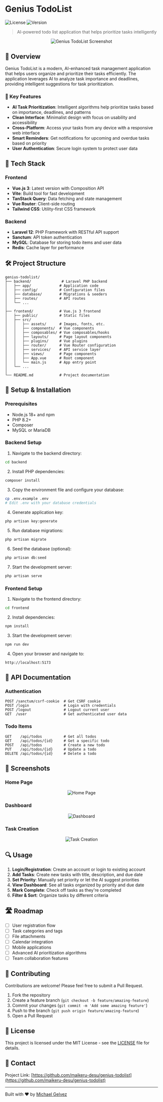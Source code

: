 # Genius TodoList

![License](https://img.shields.io/badge/license-MIT-blue.svg) ![Version](https://img.shields.io/badge/version-1.0.0-green.svg)

> AI-powered todo list application that helps prioritize tasks intelligently

<p align="center">
  <img src="https://via.placeholder.com/800x400?text=Genius+TodoList+Screenshot" alt="Genius TodoList Screenshot" />
</p>

## 📝 Overview

Genius TodoList is a modern, AI-enhanced task management application that helps users organize and prioritize their tasks efficiently. The application leverages AI to analyze task importance and deadlines, providing intelligent suggestions for task prioritization.

### 🎯 Key Features

- **AI Task Prioritization**: Intelligent algorithms help prioritize tasks based on importance, deadlines, and patterns
- **Clean Interface**: Minimalist design with focus on usability and accessibility
- **Cross-Platform**: Access your tasks from any device with a responsive web interface
- **Smart Reminders**: Get notifications for upcoming and overdue tasks based on priority
- **User Authentication**: Secure login system to protect user data

## 🚀 Tech Stack

### Frontend
- **Vue.js 3**: Latest version with Composition API
- **Vite**: Build tool for fast development
- **TanStack Query**: Data fetching and state management
- **Vue Router**: Client-side routing
- **Tailwind CSS**: Utility-first CSS framework

### Backend
- **Laravel 12**: PHP Framework with RESTful API support
- **Sanctum**: API token authentication
- **MySQL**: Database for storing todo items and user data
- **Redis**: Cache layer for performance

## 🛠️ Project Structure

```
genius-todolist/
├── backend/              # Laravel PHP backend
│   ├── app/             # Application code
│   ├── config/          # Configuration files
│   ├── database/        # Migrations & seeders
│   ├── routes/          # API routes
│   └── ...
│
├── frontend/            # Vue.js 3 frontend
│   ├── public/          # Static files
│   ├── src/
│   │   ├── assets/      # Images, fonts, etc.
│   │   ├── components/  # Vue components
│   │   ├── composables/ # Vue composables/hooks
│   │   ├── layouts/     # Page layout components
│   │   ├── plugins/     # Vue plugins
│   │   ├── router/      # Vue Router configuration
│   │   ├── services/    # API service layer
│   │   ├── views/       # Page components
│   │   ├── App.vue      # Root component
│   │   └── main.js      # App entry point
│   └── ...
│
└── README.md            # Project documentation
```

## 🔧 Setup & Installation

### Prerequisites
- Node.js 18+ and npm
- PHP 8.2+
- Composer
- MySQL or MariaDB

### Backend Setup

1. Navigate to the backend directory:
```bash
cd backend
```

2. Install PHP dependencies:
```bash
composer install
```

3. Copy the environment file and configure your database:
```bash
cp .env.example .env
# Edit .env with your database credentials
```

4. Generate application key:
```bash
php artisan key:generate
```

5. Run database migrations:
```bash
php artisan migrate
```

6. Seed the database (optional):
```bash
php artisan db:seed
```

7. Start the development server:
```bash
php artisan serve
```

### Frontend Setup

1. Navigate to the frontend directory:
```bash
cd frontend
```

2. Install dependencies:
```bash
npm install
```

3. Start the development server:
```bash
npm run dev
```

4. Open your browser and navigate to:
```
http://localhost:5173
```

## 📘 API Documentation

### Authentication

```
POST /sanctum/csrf-cookie  # Get CSRF cookie
POST /login                # Login with credentials
POST /logout               # Logout current user
GET  /user                 # Get authenticated user data
```

### Todo Items

```
GET    /api/todos          # Get all todos
GET    /api/todos/{id}     # Get a specific todo
POST   /api/todos          # Create a new todo
PUT    /api/todos/{id}     # Update a todo
DELETE /api/todos/{id}     # Delete a todo
```

## 📸 Screenshots

### Home Page
<p align="center">
  <img src="https://via.placeholder.com/800x400?text=Home+Page" alt="Home Page" />
</p>

### Dashboard
<p align="center">
  <img src="https://via.placeholder.com/800x400?text=Dashboard" alt="Dashboard" />
</p>

### Task Creation
<p align="center">
  <img src="https://via.placeholder.com/800x400?text=Task+Creation" alt="Task Creation" />
</p>

## 🔍 Usage

1. **Login/Registration**: Create an account or login to existing account
2. **Add Tasks**: Create new tasks with title, description, and due date
3. **Set Priority**: Manually set priority or let the AI suggest priorities
4. **View Dashboard**: See all tasks organized by priority and due date
5. **Mark Complete**: Check off tasks as they're completed
6. **Filter & Sort**: Organize tasks by different criteria

## 🛣️ Roadmap

- [ ] User registration flow
- [ ] Task categories and tags
- [ ] File attachments
- [ ] Calendar integration
- [ ] Mobile applications
- [ ] Advanced AI prioritization algorithms
- [ ] Team collaboration features

## 👥 Contributing

Contributions are welcome! Please feel free to submit a Pull Request.

1. Fork the repository
2. Create a feature branch (`git checkout -b feature/amazing-feature`)
3. Commit your changes (`git commit -m 'Add some amazing feature'`)
4. Push to the branch (`git push origin feature/amazing-feature`)
5. Open a Pull Request

## 📄 License

This project is licensed under the MIT License - see the [LICENSE](LICENSE) file for details.

## 📧 Contact

Project Link: [https://github.com/maikeru-desu/genius-todolist](https://github.com/maikeru-desu/genius-todolist)

---

Built with ❤️ by [Michael Gelvez](https://github.com/maikeru-desu)
